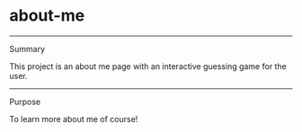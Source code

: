 # about-me

-----------------------
Summary

This project is an about me page with an interactive guessing game for the user. 

-----------------------
Purpose

To learn more about me of course!
